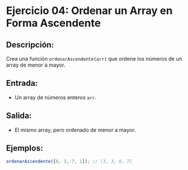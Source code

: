 # Ejercicio 04: Ordenar un Array en Forma Ascendente

## Descripción:
Crea una función `ordenarAscendente(arr)` que ordene los números de un array de menor a mayor.

## Entrada:
- Un array de números enteros `arr`.

## Salida:
- El mismo array, pero ordenado de menor a mayor.

## Ejemplos:

```javascript
ordenarAscendente([6, 3, 7, 1]); // [1, 3, 6, 7]